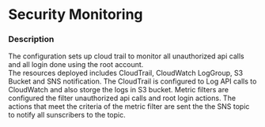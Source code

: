 # Security Monitoring

### Description

The configuration sets up cloud trail to monitor all unauthorized api calls and all login done using the root account.  
The resources deployed includes CloudTrail, CloudWatch LogGroup, S3 Bucket and SNS notification.
The CloudTrail is configured to Log API calls to CloudWatch and also storge the logs in S3 bucket.
Metric filters are configured the filter unauthorized api calls and root login actions.
The actions that meet the criteria of the metric filter are sent the the SNS topic to notify all sunscribers to the topic.
